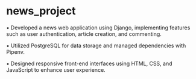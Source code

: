 # news_project
•  Developed a news web application using Django, implementing features such as user authentication, article creation, and commenting.

•  Utilized PostgreSQL for data storage and managed dependencies with Pipenv.

•  Designed responsive front-end interfaces using HTML, CSS, and JavaScript to enhance user experience.
